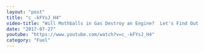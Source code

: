 ```yaml
---
layout: "post"
title: "c_-kFYsJ_H4"
video-title: "Will Mothballs in Gas Destroy an Engine?  Let's Find Out!"
date: "2017-07-27"
youtube: "https://www.youtube.com/watch?v=c_-kFYsJ_H4"
category: "Fuel"
---
```

<div class="space-y-1"></div>